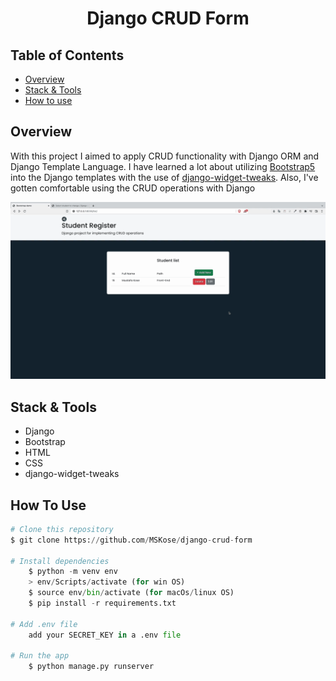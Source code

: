 
<h1 align="center">Django CRUD Form</h1>

## Table of Contents

- [Overview](#overview)
- [Stack & Tools](#stack)
- [How to use](#how-to-use)

## Overview

With this project I aimed to apply CRUD functionality with Django ORM and Django Template Language. I have learned a lot about utilizing [Bootstrap5](https://getbootstrap.com/) into the Django templates with the use of [django-widget-tweaks](https://pypi.org/project/django-widget-tweaks/). Also, I've gotten comfortable using the CRUD operations with Django

![screenshot](./django-crud-form.gif)

<h2 id="stack">Stack & Tools</h2>

- Django
- Bootstrap
- HTML
- CSS
- django-widget-tweaks

## How To Use

```python
# Clone this repository
$ git clone https://github.com/MSKose/django-crud-form

# Install dependencies
    $ python -m venv env
    > env/Scripts/activate (for win OS)
    $ source env/bin/activate (for macOs/linux OS)
    $ pip install -r requirements.txt

# Add .env file
    add your SECRET_KEY in a .env file

# Run the app
    $ python manage.py runserver
```
